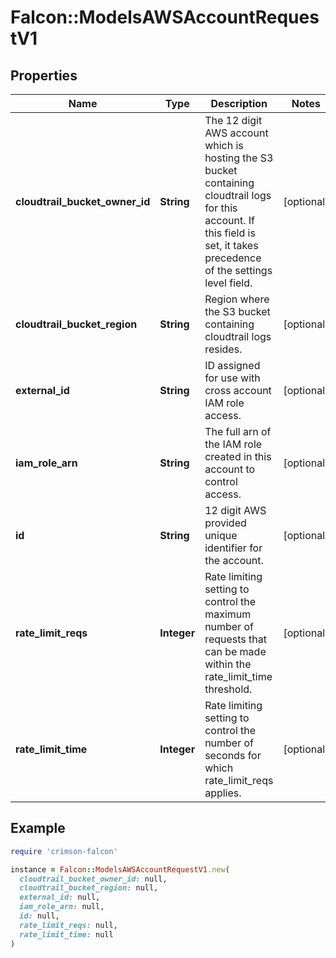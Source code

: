 # Falcon::ModelsAWSAccountRequestV1

## Properties

| Name | Type | Description | Notes |
| ---- | ---- | ----------- | ----- |
| **cloudtrail_bucket_owner_id** | **String** | The 12 digit AWS account which is hosting the S3 bucket containing cloudtrail logs for this account. If this field is set, it takes precedence of the settings level field. | [optional] |
| **cloudtrail_bucket_region** | **String** | Region where the S3 bucket containing cloudtrail logs resides. | [optional] |
| **external_id** | **String** | ID assigned for use with cross account IAM role access. | [optional] |
| **iam_role_arn** | **String** | The full arn of the IAM role created in this account to control access. | [optional] |
| **id** | **String** | 12 digit AWS provided unique identifier for the account. | [optional] |
| **rate_limit_reqs** | **Integer** | Rate limiting setting to control the maximum number of requests that can be made within the rate_limit_time threshold. | [optional] |
| **rate_limit_time** | **Integer** | Rate limiting setting to control the number of seconds for which rate_limit_reqs applies. | [optional] |

## Example

```ruby
require 'crimson-falcon'

instance = Falcon::ModelsAWSAccountRequestV1.new(
  cloudtrail_bucket_owner_id: null,
  cloudtrail_bucket_region: null,
  external_id: null,
  iam_role_arn: null,
  id: null,
  rate_limit_reqs: null,
  rate_limit_time: null
)
```


